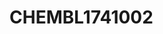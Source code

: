 <a name="material" />

# CHEMBL1741002
<script type="application/ld+json">
  {
    "@context": "https://schema.org/",
    "@type": "ChemicalSubstance",
    "http://purl.org/dc/terms/conformsTo":
      {
        "@type": "CreativeWork",
        "@id": "https://bioschemas.org/profiles/ChemicalSubstance/0.4-RELEASE/"
      },
    "@id": "https://egonw.github.io/nanowiki/nanowiki442.html#material",
    "name": "CHEMBL1741002",
    "sameAs": "http://127.0.0.1/mediawiki/index.php/Special:URIResolver/CHEMBL1741002"
  }
</script>

